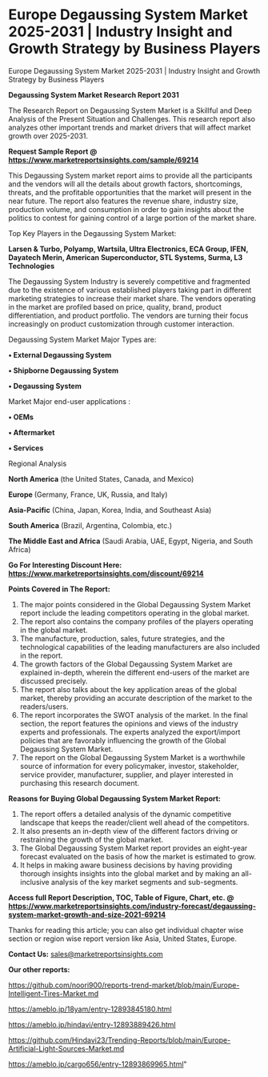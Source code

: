 # Europe Degaussing System Market 2025-2031 | Industry Insight and Growth Strategy by Business Players
Europe Degaussing System Market 2025-2031 | Industry Insight and Growth Strategy by Business Players

<strong>Degaussing System Market Research Report 2031</strong>

The Research Report on Degaussing System Market is a Skillful and Deep Analysis of the Present Situation and Challenges. This research report also analyzes other important trends and market drivers that will affect market growth over 2025-2031.

<strong>Request Sample Report @ <a href=https://www.marketreportsinsights.com/sample/69214>https://www.marketreportsinsights.com/sample/69214</a></strong>

This Degaussing System market report aims to provide all the participants and the vendors will all the details about growth factors, shortcomings, threats, and the profitable opportunities that the market will present in the near future. The report also features the revenue share, industry size, production volume, and consumption in order to gain insights about the politics to contest for gaining control of a large portion of the market share.

Top Key Players in the Degaussing System Market:

<strong>Larsen & Turbo, Polyamp, Wartsila, Ultra Electronics, ECA Group, IFEN, Dayatech Merin, American Superconductor, STL Systems, Surma, L3 Technologies</strong>

The Degaussing System Industry is severely competitive and fragmented due to the existence of various established players taking part in different marketing strategies to increase their market share. The vendors operating in the market are profiled based on price, quality, brand, product differentiation, and product portfolio. The vendors are turning their focus increasingly on product customization through customer interaction.

Degaussing System Market Major Types are:

<strong>• External Degaussing System

• Shipborne Degaussing System

• Degaussing System</strong>

Market Major end-user applications :

<strong>• OEMs

• Aftermarket

• Services</strong>

Regional Analysis

</u><strong><b>North America</b></strong> (the United States, Canada, and Mexico)

<strong><b>Europe </b></strong>(Germany, France, UK, Russia, and Italy)

<strong><b>Asia-Pacific</b></strong> (China, Japan, Korea, India, and Southeast Asia)

<strong><b>South America</b></strong> (Brazil, Argentina, Colombia, etc.)

<strong><b>The Middle East and Africa</b></strong> (Saudi Arabia, UAE, Egypt, Nigeria, and South Africa)

<strong>Go For Interesting Discount Here: <a href=https://www.marketreportsinsights.com/discount/69214>https://www.marketreportsinsights.com/discount/69214</a></strong>

<strong>Points Covered in The Report:</strong>
<ol>
  <li>The major points considered in the Global Degaussing System Market report include the leading competitors operating in the global market.</li>
  <li>The report also contains the company profiles of the players operating in the global market.</li>
  <li>The manufacture, production, sales, future strategies, and the technological capabilities of the leading manufacturers are also included in the report.</li>
  <li>The growth factors of the Global Degaussing System Market are explained in-depth, wherein the different end-users of the market are discussed precisely.</li>
  <li>The report also talks about the key application areas of the global market, thereby providing an accurate description of the market to the readers/users.</li>
  <li>The report incorporates the SWOT analysis of the market. In the final section, the report features the opinions and views of the industry experts and professionals. The experts analyzed the export/import policies that are favorably influencing the growth of the Global Degaussing System Market.</li>
  <li>The report on the Global Degaussing System Market is a worthwhile source of information for every policymaker, investor, stakeholder, service provider, manufacturer, supplier, and player interested in purchasing this research document.</li>
</ol>
<strong>Reasons for Buying Global Degaussing System Market Report:</strong>

<ol>
  <li>The report offers a detailed analysis of the dynamic competitive landscape that keeps the reader/client well ahead of the competitors.</li>
  <li>It also presents an in-depth view of the different factors driving or restraining the growth of the global market.</li>
  <li>The Global Degaussing System Market report provides an eight-year forecast evaluated on the basis of how the market is estimated to grow.</li>
  <li>It helps in making aware business decisions by having providing thorough insights insights into the global market and by making an all-inclusive analysis of the key market segments and sub-segments.</li>
</ol>
<strong>Access full Report Description, TOC, Table of Figure, Chart, etc. @ <a href=https://www.marketreportsinsights.com/industry-forecast/degaussing-system-market-growth-and-size-2021-69214>https://www.marketreportsinsights.com/industry-forecast/degaussing-system-market-growth-and-size-2021-69214</a></strong>


Thanks for reading this article; you can also get individual chapter wise section or region wise report version like Asia, United States, Europe.

<strong>Contact Us:</strong>
sales@marketreportsinsights.com

<strong>Our other reports:</strong>

<a href=https://github.com/noori900/reports-trend-market/blob/main/Europe-Intelligent-Tires-Market.md>https://github.com/noori900/reports-trend-market/blob/main/Europe-Intelligent-Tires-Market.md</a>

<a href=https://ameblo.jp/18yam/entry-12893845180.html>https://ameblo.jp/18yam/entry-12893845180.html</a>

<a href=https://ameblo.jp/hindavi/entry-12893889426.html>https://ameblo.jp/hindavi/entry-12893889426.html</a>

<a href=https://github.com/Hindavi23/Trending-Reports/blob/main/Europe-Artificial-Light-Sources-Market.md>https://github.com/Hindavi23/Trending-Reports/blob/main/Europe-Artificial-Light-Sources-Market.md</a>

<a href=https://ameblo.jp/cargo656/entry-12893869965.html>https://ameblo.jp/cargo656/entry-12893869965.html</a>"
